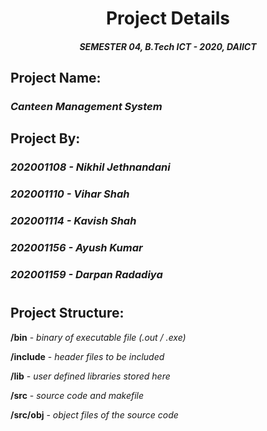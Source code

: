 # <center> Project Details </center>

#### <center><i> SEMESTER 04, B.Tech ICT - 2020, DAIICT </i></center>

## <b> Project Name:</b>

### <i> Canteen Management System </i>

## <b> Project By: </b>

### <i>202001108 - Nikhil Jethnandani</i>

### <i>202001110 - Vihar Shah</i>

### <i>202001114 - Kavish Shah</i>

### <i>202001156 - Ayush Kumar</i>

### <i>202001159 - Darpan Radadiya</i>

#
## <b> </b>Project Structure: </b>

<b>/bin</b> - <i> binary of executable file (.out / .exe) </i>

<b>/include</b> - <i> header files to be included </i>

<b>/lib</b> - <i> user defined libraries stored here </i>

<b>/src</b> - <i> source code and makefile </i>

<b>/src/obj</b> - <i> object files of the source code </i>